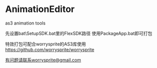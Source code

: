 AnimationEditor
===============

as3 animation tools

先设置bat\SetupSDK.bat里的FlexSDK路径
使用PackageApp.bat即可打包

特效打包可配合worrysprite的AS3库使用
https://github.com/worrysprite/worrysprite

有问题请联系worrysprite@gmail.com
